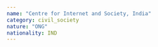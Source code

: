 ```yaml
---
name: "Centre for Internet and Society, India"
category: civil_society
nature: "ONG"
nationality: IND
---
```

    